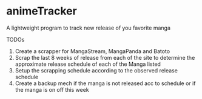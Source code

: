 # animeTracker
A lightweight program to track new release of you favorite manga

TODOs
1. Create a scrapper for MangaStream, MangaPanda and Batoto
2. Scrap the last 8 weeks of release from each of the site to determine the approximate release schedule of each of the Manga listed
3. Setup the scrapping schedule according to the observed release schedule
4. Create a backup mech if the manga is not released acc to schedule or if the manga is on off this week

